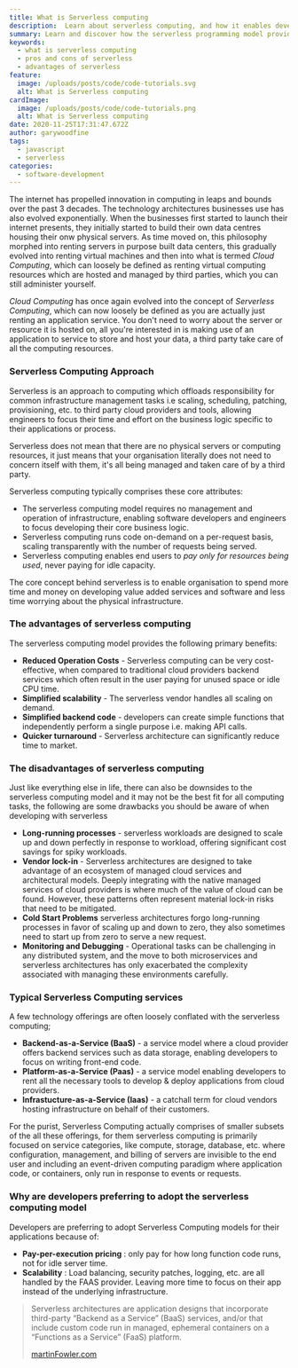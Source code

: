 ```yaml
---
title: What is Serverless computing
description:  Learn about serverless computing, and how it enables developers to focus on business problems, write and deploy code in a serverless architecture
summary: Learn and discover how the serverless programming model provides a simpler, more cost-effective way of developing and operating applications in the cloud.
keywords:
  - what is serverless computing
  - pros and cons of serverless
  - advantages of serverless
feature:
  image: /uploads/posts/code/code-tutorials.svg
  alt: What is Serverless computing
cardImage:
  image: /uploads/posts/code/code-tutorials.png
  alt: What is Serverless computing
date: 2020-11-25T17:31:47.672Z
author: garywoodfine
tags:
  - javascript
  - serverless
categories:
  - software-development
---
```

The internet has propelled innovation in computing in leaps and bounds over the past 3 decades.  The technology 
architectures businesses use has also evolved exponentially. When the businesses first started to launch their internet 
presents, they initially started to build their own data centres housing their onw physical servers.  As time moved on,
this philosophy morphed into renting servers in purpose built data centers, this gradually evolved into renting virtual 
machines and then into what is termed *Cloud Computing*, which can loosely be defined as renting virtual computing
resources which are hosted and managed by third parties, which you can still administer yourself.

*Cloud Computing* has once again evolved into the concept of *Serverless Computing*, which can now loosely be defined 
as you are actually just renting an application service. You don't need to worry about the server or resource it is 
hosted on, all you're interested in is making use of an application to service to store and host your data,  a third party
take care of all the computing resources.

### Serverless Computing Approach

Serverless is an approach to computing which offloads responsibility for common infrastructure management tasks i.e scaling, 
scheduling, patching, provisioning, etc. to third party cloud providers and tools, allowing engineers to focus their 
time and effort on the business logic specific to their applications or process.

Serverless does not mean that there are no physical servers or computing resources, it just means that your organisation
literally does not need to concern itself with them, it's all being managed and taken care of by a third party.

Serverless computing typically comprises these core attributes:

* The serverless computing model requires no management and operation of infrastructure, enabling software developers and
 engineers to focus developing their core business logic.
* Serverless computing runs code on-demand on a per-request basis, scaling transparently with the number of requests 
being served.
* Serverless computing enables end users to *pay only for resources being used*, never paying for idle capacity.

The core concept behind serverless is to enable organisation to spend more time and money on developing value added services
and software and less time worrying about the physical infrastructure.

### The advantages of serverless computing

The serverless computing model provides the following primary benefits:

* **Reduced Operation Costs** - Serverless computing can be very cost-effective, when compared to traditional cloud 
providers backend services which often result in the user paying for unused space or idle CPU time.
* **Simplified scalability** - The serverless vendor handles all scaling on demand.
* **Simplified backend code** - developers can create simple functions that independently perform a single purpose i.e.
 making API calls.
* **Quicker turnaround** - Serverless architecture can significantly reduce time to market.

### The disadvantages of serverless computing

Just like everything else in life, there can also be downsides to the serverless computing model and it may not be the 
best fit for all computing tasks, the following are some drawbacks you should be aware of when developing with serverless

* **Long-running processes** - serverless workloads are designed to scale up and down perfectly in response to workload, 
offering significant cost savings for spiky workloads.
* **Vendor lock-in** -  Serverless architectures are designed to take advantage of an ecosystem of managed cloud 
services and architectural models. Deeply integrating with the native managed services of cloud providers is where 
much of the value of cloud can be found. However, these patterns often represent material lock-in risks that need to 
be mitigated.
* **Cold Start Problems** serverless architectures forgo long-running processes in favor of scaling up and down to zero,
 they also sometimes need to start up from zero to serve a new request.
* **Monitoring and Debugging** - Operational tasks can be challenging in any distributed system, and the move to both microservices 
and serverless architectures has only exacerbated the complexity associated with managing these environments carefully.

### Typical Serverless Computing services

A few technology offerings are often loosely conflated with the serverless computing; 

* **Backend-as-a-Service (BaaS)**  - a service model where a cloud provider offers backend services such as data storage,
 enabling developers to focus on writing front-end code.
* **Platform-as-a-Service (Paas)** - a service model enabling developers to rent all the necessary tools to develop & deploy 
applications from cloud providers.
* **Infrastucture-as-a-Service (Iaas)** - a catchall term for cloud vendors hosting infrastructure on behalf of their 
customers.

For the purist, Serverless Computing actually comprises of smaller subsets of the all these offerings, for them serverless computing
 is primarily focused on service categories, like compute, storage, database, etc. where configuration, management, 
 and billing of servers are invisible to the end user and including an event-driven computing paradigm where application 
 code, or containers, only run in response to events or requests.

### Why are developers preferring to adopt the serverless computing model

Developers are preferring to adopt Serverless Computing models for their applications because of:

* **Pay-per-execution pricing** : only pay for how long function code runs, not for idle server time.
* **Scalability** : Load balancing, security patches, logging, etc. are all handled by the FAAS provider. Leaving more time 
to focus on their app instead of the underlying infrastructure.
> Serverless architectures are application designs that incorporate third-party “Backend as a Service” (BaaS) services,
> and/or that include custom code run in managed, ephemeral containers on a “Functions as a Service” (FaaS) platform.
> 
>[martinFowler.com](https://martinfowler.com/articles/serverless.html "Serverless Architectures | martinFowler.com")
